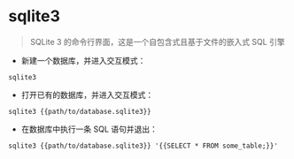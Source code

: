 # sqlite3

> SQLite 3 的命令行界面，这是一个自包含式且基于文件的嵌入式 SQL 引擎

- 新建一个数据库，并进入交互模式：

`sqlite3`

- 打开已有的数据库，并进入交互模式：

`sqlite3 {{path/to/database.sqlite3}}`

- 在数据库中执行一条 SQL 语句并退出：

`sqlite3 {{path/to/database.sqlite3}} '{{SELECT * FROM some_table;}}'`

[#]: contributors: ([Nonamev]，[infinite])